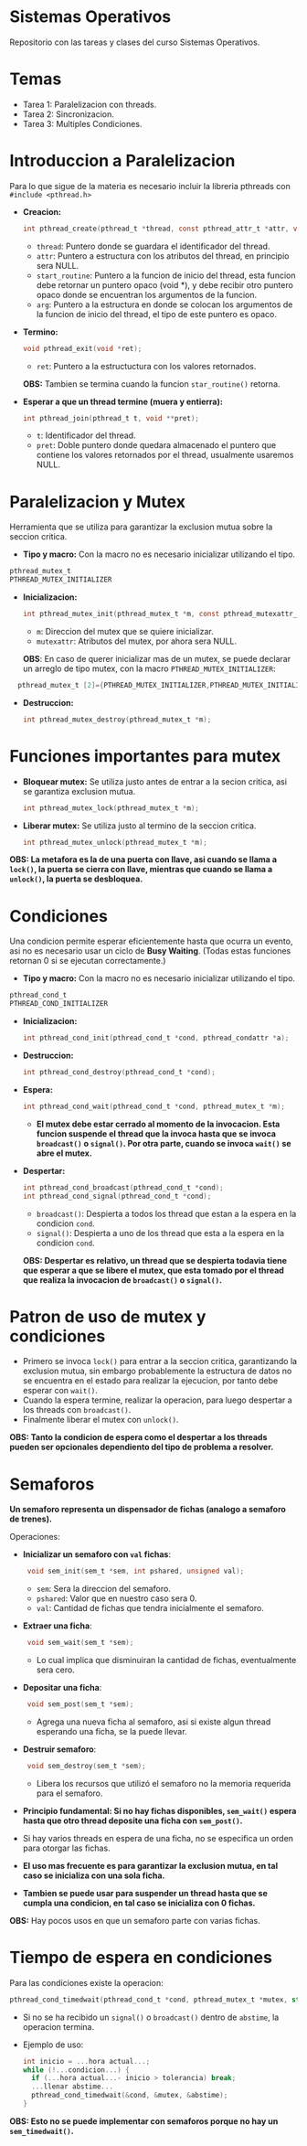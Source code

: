 # Sistemas Operativos
Repositorio con las tareas y clases del curso Sistemas Operativos.

# Temas
* Tarea 1: Paralelizacion con threads.
* Tarea 2: Sincronizacion.
* Tarea 3: Multiples Condiciones.

# Introduccion a Paralelizacion
Para lo que sigue de la materia es necesario incluir la libreria pthreads con `#include <pthread.h>`
* **Creacion:**
    ```c
  int pthread_create(pthread_t *thread, const pthread_attr_t *attr, void *(*start_routine) (void *), void *arg);
  ```
  * `thread`: Puntero donde se guardara el identificador del thread.
  * `attr`: Puntero a estructura con los atributos del thread, en principio sera NULL.
  * `start_routine`: Puntero a la funcion de inicio del thread, esta funcion debe retornar un puntero opaco (void *), y debe recibir otro puntero opaco donde se encuentran los argumentos de la funcion.
  * `arg`: Puntero a la estructura en donde se colocan los argumentos de la funcion de inicio del thread, el tipo de este puntero es opaco.
* **Termino:**
    ```c
  void pthread_exit(void *ret);
  ```
  * `ret`: Puntero a la estructuctura con los valores retornados.
  
  **OBS:** Tambien se termina cuando la funcion `star_routine()` retorna.

* **Esperar a que un thread termine (muera y entierra):**
  ```c
  int pthread_join(pthread_t t, void **pret);
  ```
  * `t`: Identificador del thread.
  * `pret`: Doble puntero donde quedara almacenado el puntero que contiene los valores retornados por el thread, usualmente usaremos NULL.


# Paralelizacion y Mutex
Herramienta que se utiliza para garantizar la exclusion mutua sobre la seccion critica.

* **Tipo y macro:** Con la macro no es necesario inicializar utilizando el tipo.
 ```c
 pthread_mutex_t
 PTHREAD_MUTEX_INITIALIZER
 ```

* **Inicializacion:**
  ```c
  int pthread_mutex_init(pthread_mutex_t *m, const pthread_mutexattr_t mutexattr);
  ```
  * `m`: Direccion del mutex que se quiere inicializar.
  * `mutexattr`: Atributos del mutex, por ahora sera NULL.
  
  **OBS**: En caso de querer inicializar mas de un mutex, se puede declarar un arreglo de tipo mutex, con la macro `PTHREAD_MUTEX_INITIALIZER`:
```c
  pthread_mutex_t [2]={PTHREAD_MUTEX_INITIALIZER,PTHREAD_MUTEX_INITIALIZER}; 
 ```

* **Destruccion:**
  ```c
  int pthread_mutex_destroy(pthread_mutex_t *m);
  ```


# Funciones importantes para mutex

* **Bloquear mutex:** Se utiliza justo antes de entrar a la secion critica, asi se garantiza exclusion mutua.
  ```c
  int pthread_mutex_lock(pthread_mutex_t *m);
  ```
* **Liberar mutex:** Se utiliza justo al termino de la seccion critica.
  ```c
  int pthread_mutex_unlock(pthread_mutex_t *m);
  ```
**OBS: La metafora es la de una puerta con llave, asi cuando se llama a `lock()`, la puerta se cierra con llave, mientras que cuando se llama a `unlock()`, la puerta se desbloquea.**

# Condiciones
Una condicion permite esperar eficientemente hasta que ocurra un evento, asi no es necesario usar un ciclo de **Busy Waiting**. (Todas estas funciones retornan 0 si se ejecutan correctamente.)

* **Tipo y macro:** Con la macro no es necesario inicializar utilizando el tipo.
 ```c
pthread_cond_t
PTHREAD_COND_INITIALIZER
 ```
* **Inicializacion:**
  ```c
  int pthread_cond_init(pthread_cond_t *cond, pthread_condattr *a);
  ```
* **Destruccion:**
  ```c
  int pthread_cond_destroy(pthread_cond_t *cond);
  ```
* **Espera:**
  ```c
  int pthread_cond_wait(pthread_cond_t *cond, pthread_mutex_t *m);
  ```
  * **El mutex debe estar cerrado al momento de la invocacion. Esta funcion suspende el thread que la invoca hasta que se invoca `broadcast()` o `signal()`. Por otra parte, cuando se invoca `wait()` se abre el mutex.**

* **Despertar:**
  ```c
  int pthread_cond_broadcast(pthread_cond_t *cond);
  int pthread_cond_signal(pthread_cond_t *cond);
  ```
  * `broadcast()`: Despierta a todos los thread que estan a la espera en la condicion `cond`.
  * `signal()`: Despierta a uno de los thread que esta a la espera en la condicion `cond`.
  
  **OBS: Despertar es relativo, un thread que se despierta todavia tiene que esperar a que se libere el mutex, que esta tomado por el thread que realiza la invocacion de `broadcast()` o `signal()`.**


# Patron de uso de mutex y condiciones
* Primero se invoca `lock()` para entrar a la seccion critica, garantizando la exclusion mutua, sin embargo probablemente la estructura de datos no se encuentra en el estado para realizar la ejecucion, por tanto debe esperar con `wait()`.
* Cuando la espera termine, realizar la operacion, para luego despertar a los threads con `broadcast()`.
* Finalmente liberar el mutex con `unlock()`.
  
**OBS: Tanto la condicion de espera como el despertar a los threads pueden ser opcionales dependiento del tipo de problema a resolver.**


# Semaforos
**Un semaforo representa un dispensador de fichas (analogo a semaforo de trenes).**

Operaciones:
* **Inicializar un semaforo con `val` fichas**:

  ```c
   void sem_init(sem_t *sem, int pshared, unsigned val);
   ```
  * `sem`: Sera la direccion del semaforo.
  * `pshared`: Valor que en nuestro caso sera 0.
  * `val`: Cantidad de fichas que tendra inicialmente el semaforo.

* **Extraer una ficha**:
  ```c
   void sem_wait(sem_t *sem);
   ```
   * Lo cual implica que disminuiran la cantidad de fichas, eventualmente sera cero.

* **Depositar una ficha**:
  ```c
   void sem_post(sem_t *sem);
   ```
   * Agrega una nueva ficha al semaforo, asi si existe algun thread esperando una ficha, se la puede llevar.

* **Destruir semaforo**:
  ```c
   void sem_destroy(sem_t *sem);
   ```
   * Libera los recursos que utilizó el semaforo no la memoria requerida para el semaforo.
  
* **Principio fundamental: Si no hay fichas disponibles, `sem_wait()` espera hasta que otro thread deposite una ficha con `sem_post()`.**
* Si hay varios threads en espera de una ficha, no se especifica un orden para otorgar las fichas.
* **El uso mas frecuente es para garantizar la exclusion mutua, en tal caso se inicializa con una sola ficha.**
* **Tambien se puede usar para suspender un thread hasta que se cumpla una condicion, en tal caso se inicializa con 0 fichas.**

**OBS:** Hay pocos usos en que un semaforo parte con varias fichas.

# Tiempo de espera en condiciones

Para las condiciones existe la operacion:

```c
pthread_cond_timedwait(pthread_cond_t *cond, pthread_mutex_t *mutex, struct timespec *abstime);
```
* Si no se ha recibido un `signal()` o `broadcast()` dentro de `abstime`, la operacion termina.
* Ejemplo de uso:
  
    ```c
    int inicio = ...hora actual...;
    while (!...condicion...) {
      if (...hora actual...- inicio > tolerancia) break;
      ...llenar abstime...
      pthread_cond_timedwait(&cond, &mutex, &abstime);
    }
    ```
**OBS: Esto no se puede implementar con semaforos porque no hay un `sem_timedwait()`.**